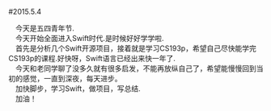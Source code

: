 #2015.5.4  

&emsp;今天是五四青年节.  
&emsp;今天开始全面进入Swift时代.是时候好好学学啦.  
&emsp;首先是分析几个Swift开源项目，接着就是学习CS193p，希望自己尽快能学完CS193p的课程.好快呀，Swift语言已经出来快一年了.  
&emsp;今天和老同学聊了没多久就有很多启发，不能再放纵自己了，希望能慢慢回到当初的感觉，一直到深夜，每天进步。  
&emsp;加快脚步，学习Swift，做项目，写总结.  
&emsp;加油！ 
